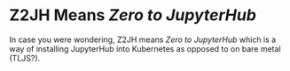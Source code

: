 # Z2JH Means *Zero to JupyterHub*

In case you were wondering, Z2JH means *Zero to JupyterHub* which is a
way of installing JupyterHub into Kubernetes as opposed to on bare
metal (TLJS?).
